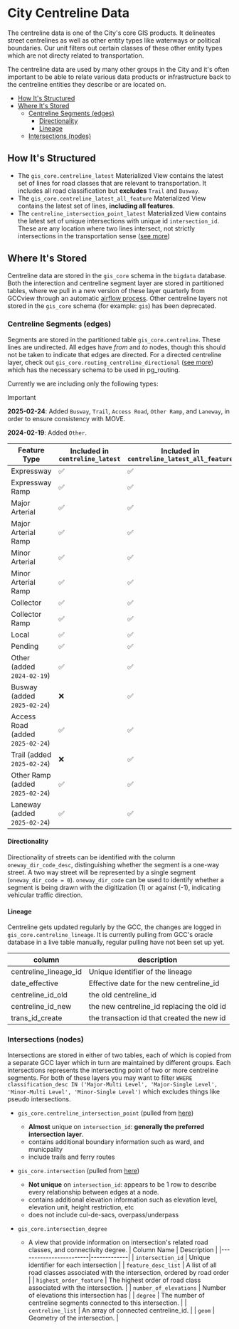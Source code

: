 # City Centreline Data <!-- omit in toc -->

The centreline data is one of the City's core GIS products. It delineates street centrelines as well as other entity types like waterways or political boundaries. Our unit filters out certain classes of these other entity types which are not directy related to transportation.

The centreline data are used by many other groups in the City and it's often important to be able to relate various data products or infrastructure back to the centreline entities they describe or are located on.

- [How It's Structured](#how-its-structured)
- [Where It's Stored](#where-its-stored)
  - [Centreline Segments (edges)](#centreline-segments-edges)
    - [Directionality](#directionality)
    - [Lineage](#lineage)
  - [Intersections (nodes)](#intersections-nodes)


## How It's Structured

* The `gis_core.centreline_latest` Materialized View contains the latest set of lines for road classes that are relevant to transportation. It includes all road classification but **excludes** `Trail` and `Busway`.
* The `gis_core.centreline_latest_all_feature` Materialized View contains the latest set of lines, **including all features**.
* The `centreline_intersection_point_latest` Materialized View contains the latest set of unique intersections with unique id `intersection_id`. These are any location where two lines intersect, not strictly intersections in the transportation sense ([see more](#intersections-nodes))

## Where It's Stored

Centreline data are stored in the `gis_core` schema in the `bigdata` database. Both the interection and centreline segment layer are stored in partitioned tables, where we pull in a new version of these layer quarterly from GCCview through an automatic [airflow process](/dags/gcc_layers_pull.py). Other centreline layers not stored in the `gis_core` schema (for example: `gis`) has been deprecated. 

### Centreline Segments (edges)

Segments are stored in the partitioned table `gis_core.centreline`. These lines are undirected. All edges have _from_ and _to_ nodes, though this should not be taken to indicate that edges are directed. For a directed centreline layer, check out `gis_core.routing_centreline_directional` ([see more](#centreline-segments-edges)) which has the necessary schema to be used in pg_routing.

Currently we are including only the following types:

> [!IMPORTANT]
> **2025-02-24**: Added `Busway`, `Trail`, `Access Road`, `Other Ramp`, and `Laneway`, in order to ensure consistency with MOVE.
> 
> **2024-02-19**: Added `Other`. 

| Feature Type         | Included in `centreline_latest` | Included in `centreline_latest_all_feature` |
|----------------------|--------------------------------|----------------------------------|
| Expressway          | ✅ | ✅ |
| Expressway Ramp     | ✅ | ✅ |
| Major Arterial      | ✅ | ✅ |
| Major Arterial Ramp | ✅ | ✅ |
| Minor Arterial      | ✅ | ✅ |
| Minor Arterial Ramp | ✅ | ✅ |
| Collector           | ✅ | ✅ |
| Collector Ramp      | ✅ | ✅ |
| Local               | ✅ | ✅ |
| Pending             | ✅ | ✅ |
| Other (added `2024-02-19`) | ✅ | ✅ |
| Busway (added `2025-02-24`) | ❌ | ✅ |
| Access Road (added `2025-02-24`) | ✅ | ✅ |
| Trail (added `2025-02-24`) | ❌ | ✅ |
| Other Ramp (added `2025-02-24`) | ✅ | ✅ |
| Laneway (added `2025-02-24`) | ✅ | ✅ |

#### Directionality

Directionality of streets can be identified with the column `oneway_dir_code_desc`, distinguishing whether the segment is a one-way street. A two way street will be represented by a single segment (`oneway_dir_code = 0`). `oneway_dir_code` can be used to identify whether a segment is being drawn with the digitization (1) or against (-1), indicating vehicular traffic direction.

#### Lineage

Centreline gets updated regularly by the GCC, the changes are logged in `gis_core.centreline_lineage`. It is currently pulling from GCC's oracle database in a live table manually, regular pulling have not been set up yet. 

| column                | description                                |
|-----------------------|--------------------------------------------|
| centreline_lineage_id | Unique identifier of the lineage           |
| date_effective        | Effective date for the new centreline_id   |
| centreline_id_old     | the old centreline_id                      |
| centreline_id_new     | the new centreline_id replacing the old id |
| trans_id_create       | the transaction id that created the new id |

### Intersections (nodes)

Intersections are stored in either of two tables, each of which is copied from a separate GCC layer which in turn are maintained by different groups. Each intersections represents the intersecting point of two or more centreline segments. For both of these layers you may want to filter `WHERE classification_desc IN ('Major-Multi Level', 'Major-Single Level', 'Minor-Multi Level', 'Minor-Single Level')` which excludes things like pseudo intersections. 

* `gis_core.centreline_intersection_point` (pulled from [here](https://insideto-gis.toronto.ca/arcgis/rest/services/cot_geospatial/FeatureServer/19))
    - **Almost** unique on `intersection_id`: **generally the preferred intersection layer**.
    - contains additional boundary information such as ward, and municpality
    - include trails and ferry routes
* `gis_core.intersection` (pulled from [here](https://insideto-gis.toronto.ca/arcgis/rest/services/cot_geospatial12/FeatureServer/42))
    - **Not unique** on `intersection_id`: appears to be 1 row to describe every relationship between edges at a node.  
    - contains additional elevation information such as elevation level, elevation unit, height restriction, etc
    - does not include cul-de-sacs, overpass/underpass

* `gis_core.intersection_degree`
    - A view that provide information on intersection's related road classes, and connectivity degree.
    | Column Name            | Description  |
    |------------------------|-------------|
    | `intersection_id`      | Unique identifier for each intersection |
    | `feature_desc_list`    | A list of all road classes associated with the intersection, ordered by road order |
    | `highest_order_feature` | The highest order of road class associated with the intersection. |
    | `number_of_elevations` | Number of elevations this intersection has |
    | `degree`              | The number of centreline segments connected to this intersection. |
    | `centreline_list`     | An array of connected centreline_id. |
    | `geom`            | Geometry of the intersection. |
